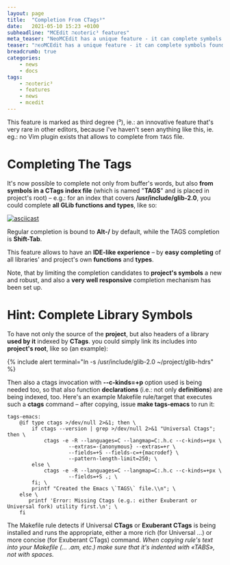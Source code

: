 ```yaml
---
layout: page
title:  "Completion From CTags³"
date:   2021-05-10 15:23 +0100
subheadline: "MCEdit הϵѻteric³ features"
meta_teaser: "NeoMCEdit has a unique feature - it can complete symbols found in CTags index – the project's symbols like function and variable names. You can use it to easily recall functions declared in libraries used by the project, and not only."
teaser: "הϵѻMCEdit has a unique feature - it can complete symbols found in CTags index – the project's symbols like function and variable names. You can use it to easily recall functions declared in libraries used by the project, and not only."
breadcrumb: true
categories: 
    - news
    - docs
tags:
    - הϵѻteric³
    - features
    - news
    - mcedit
---
```


This feature is marked as third degree (³), ie.: an innovative 
feature that's very rare in other editors, because I've haven't
seen anything like this, ie. eg.: no Vim plugin exists that allows
to complete from `TAGS` file.

# Completing The Tags

It's now possible to complete not only from buffer's words, but
also **from symbols in a CTags index file** (which is named
"**TAGS**" and is placed in project's root) – e.g.: for an
index  that covers **/usr/include/glib-2.0**, you could
complete **all GLib functions and types**, like so:

[![asciicast](https://asciinema.org/a/cp4I3tFfKrLNS9SME7XE2w6Nk.svg)](https://asciinema.org/a/cp4I3tFfKrLNS9SME7XE2w6Nk)

Regular completion is bound to **Alt-/** by default, while the
TAGS completion is **Shift-Tab**.

This feature allows to have an **IDE-like experience** – by **easy
completing** of all libraries' and project's own **functions** and
**types**. 

Note, that by limiting the completion candidates to **project's
symbols** a new and robust, and also a **very well responsive**
completion mechanism has been set up.    

# Hint: Complete Library Symbols

To have not only the source of the **project**, but also headers
of a library **used by it** indexed by **CTags**. you could simply
link its includes into **project's root**, like so (an example):

{% include alert terminal="ln -s /usr/include/glib-2.0 ~/project/glib-hdrs" %}

Then also a ctags invocation with **--c-kinds=+p** option used
is being needed too, so that also function **declarations**
(i.e.: not only **definitions**) are being indexed, too.
Here's an example Makefile rule/target that executes such a
**ctags** command – after copying, issue **make tags-emacs**
to run it:

    tags-emacs:
        @if type ctags >/dev/null 2>&1; then \
            if ctags --version | grep >/dev/null 2>&1 "Universal Ctags"; then \
                ctags -e -R --languages=C --langmap=C:.h.c --c-kinds=+px \
                        --extras=-{anonymous} --extras=+r \
                        --fields=+S --fields-c=+{macrodef} \
                        --pattern-length-limit=250; \
            else \
                ctags -e -R --languages=C --langmap=C:.h.c --c-kinds=+px \
                        --fields=+S .; \
            fi; \
            printf "Created the Emacs \`TAGS\` file.\\n"; \
        else \
           printf 'Error: Missing Ctags (e.g.: either Exuberant or Universal fork) utility first.\n'; \
        fi

The Makefile rule detects if Universal **CTags** or **Exuberant
CTags** is being installed and runs the appropriate, either a more
rich (for Universal …) or more concise (for Exuberant CTags)
command. *When copying rule's text into your Makefile (…  .am,
etc.) make sure that it's indented with «TABS», not with spaces.*
